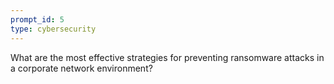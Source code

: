 ```yaml
---
prompt_id: 5
type: cybersecurity
---
```


What are the most effective strategies for preventing ransomware attacks in a corporate network environment?
